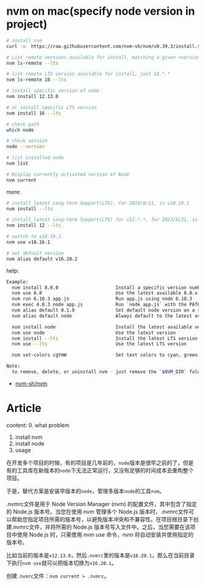 # nvm on mac(specify node version in project)

```sh
# install nvm
curl -o- https://raw.githubusercontent.com/nvm-sh/nvm/v0.39.3/install.sh | bash

# List remote versions available for install, matching a given <version> if provided --lts  When listing, only show LTS(long-term support) versions
nvm ls-remote --lts

# list remote LTS version available for install, just 16.*.*
nvm ls-remote 16 --lts

# install specific version of node
nvm install 12.13.0

# or install specific LTS version
nvm install 16 --lts

# check path
which node

# check version
node --version

# list installed node
nvm list

# Display currently activated version of Node
nvm current
```

more:

```sh
# install latest Long-term Support(LTS), for 2023/6/21, is v18.16.1
nvm install --lts

# install latest Long-term Support(LTS) for v12.*.*, for 2023/6/21, is v12.22.12
nvm install 12 --lts

# switch to v18.16.1
nvm use v18.16.1

# set defualt version
nvm alias default v16.20.2
```

help:
```sh
Example:
  nvm install 8.0.0                     Install a specific version number
  nvm use 8.0                           Use the latest available 8.0.x release
  nvm run 6.10.3 app.js                 Run app.js using node 6.10.3
  nvm exec 4.8.3 node app.js            Run `node app.js` with the PATH pointing to node 4.8.3
  nvm alias default 8.1.0               Set default node version on a shell
  nvm alias default node                Always default to the latest available node version on a shell

  nvm install node                      Install the latest available version
  nvm use node                          Use the latest version
  nvm install --lts                     Install the latest LTS version
  nvm use --lts                         Use the latest LTS version

  nvm set-colors cgYmW                  Set text colors to cyan, green, bold yellow, magenta, and white

Note:
  to remove, delete, or uninstall nvm - just remove the `$NVM_DIR` folder (usually `~/.nvm`)
```

- [nvm-sh/nvm](https://github.com/nvm-sh/nvm)


# Article

content:
0. what problem
1. install nvm
2. install node 
3. usage

在开发多个项目的时候，有的项目是几年前的，`node`版本是很早之前的了，但是有的工具库在新版本的`node`下无法正常运行，又没有足够的时间成本去重构整个项目。

于是，替代方案是安装早版本的`node`，管理多版本`node`的工具`nvm`。


.nvmrc文件是用于 Node Version Manager (nvm) 的配置文件，其中包含了指定的 Node.js 版本号。当您在使用 nvm 管理多个 Node.js 版本时，.nvmrc文件可以帮助您指定项目所需的版本号，以避免版本冲突和不兼容性。在项目根目录下创建.nvmrc文件，并将所需的 Node.js 版本号写入文件中。之后，当您需要在该项目中使用 Node.js 时，只需使用 nvm use 命令，nvm 将自动安装并使用指定的版本号。

比如当前的版本是`v12.13.0`，然后`.nvmrc`里的版本是`v16.20.1`，那么在当前目录下执行`nvm use`就可以把版本切换为`v16.20.1`。

创建`.nvmrc`文件：`nvm current > .nvmrc`。